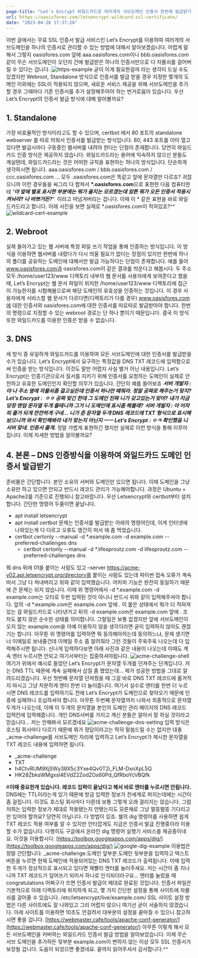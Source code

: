 ```yaml
---
page-title: "Let's Encrypt 와일드카드로 여러개의 서브도메인 인증서 한번에 발급받기"
url: https://oasisfores.com/letsencrypt-wildcard-ssl-certificate/
date: "2023-04-26 17:37:28"
---
```

이번 글에서는 무료 SSL 인증서 발급 서비스인 Let’s Encrypt를 이용하여 여러개의 서브도메인을 하나의 인증서로 관리할 수 있는 방법에 대해서 알아보겠습니다.
어렵게 말해서 그렇지 oasisfores.com 앞에 aaa.oasisfores.com이나 bbb.oasisfores.com같이 무슨 서브도메인이 오던지 간에 발급받은 하나의 인증서만으로 다 자물쇠를 걸어버릴 수 있다는 겁니다.
![https-example](https://oasisfores.com/wp-content/uploads/2020/06/123-280x300.png)
굳이 이게 필요한걸까 라는 생각이 드실 수도 있겠지만 Webroot, Standalone 방식으로 인증서를 발급 받을 경우 지정한 몇개의 도메인 이외에는 SSL이 적용되지 않으며, 새로운 서비스 제공을 위해 서브도메인을 추가할 경우 그때마다 기존 인증서를 추가 설정해주어야 하는 번거로움이 있습니다.
우선 Let’s Encrypt의 인증서 발급 방식에 대해 알아볼까요?
## 1\. Standalone
가장 비효율적인 방식이라고도 할 수 있으며, certbot 에서 80 포트의 standalone webserver 를 따로 띄워서 인증서를 발급받는 방식입니다.
80, 443 포트를 이미 열고 있다면 발급시마다 구동중인 웹서버를 내려야 한다는 단점이 존재합니다.
당연히 와일드카드 인증 방식은 제공하지 않습니다.
와일드카드라는 용어에 익숙하지 않으신 분들도 계실텐데, 와일드카드라는 것은 어떠한 규칙을 표현하는 하나의 방식입니다.
단순하게 생각하시면 됩니다. aaa.oasisfores.com / bbb.oasisfores.com / ccc.oasisfores.com … 모두 .oasisfores.com은 똑같고 앞에 문자열만 다르죠?
귀찮으니까 이런 경우들을 싸그리 다 합쳐서 **\*.oasisfores.com**으로 표현한 다음 컴퓨터한테 ***‘야 앞에 별표 표시한 부분에는 뭐가 올지는 모르겠는데 암튼 뭐가 오든 인증서 적용시켜놔라? 나 바쁘거든?’***  이라고 떠넘겨버리는 겁니다. 이때 이 \* 같은 표현을 바로 와일드카드라고 합니다.
아래 사진을 보면 실제로 \*.oasisfores.com이 적혀있죠?^^
![wildcard-cert-example](https://oasisfores.com/wp-content/uploads/2020/06/413-300x127.png)
## 2\. Webroot
실제 돌아가고 있는 웹 서버에 특정 파일 쓰기 작업을 통해 인증하는 방식입니다. 이 방식을 이용하면 웹서버를 내렸다가 다시 띄울 필요가 없다는 장점이 있지만 한번에 하나의 폴더를 공유하는 도메인에 대해서만 발급 가능하다는 단점이 존재합니다.
예를 들어 www.oasisfores.com과 oasisfores.com이 같은 결과를 띄운다고 해봅시다. 두 주소 모두 /home/user123/www 디렉토리 내부의 웹 문서를 사용자에게 보여준다고 했을 때, Let’s Encrypt는 웹 문서 파일이 위치한 /home/user123/www 디렉토리에 접근이 가능한지를 시험해봄으로써 해당 도메인의 유효성을 인증하는 것입니다.
이 경우 사용자에게 서비스할 웹 문서가 다르다면(디렉토리가 다를 경우) www.oasisfores.com에 대한 인증서와 oasisfores.com에 대한 인증서를 따로따로 발급받아야 합니다.
한번의 명령으로 지정할 수 있는 webroot 경로는 단 하나 뿐이기 때문입니다.
결국 이 방식또한 와일드카드를 이용한 인증은 받을 수 없습니다.
## 3\. DNS
세 방식 중 유일하게 와일드카드를 이용하여 모든 서브도메인에 대한 인증서를 발급받을 수가 있습니다.
Let’s Encrypt에서 요구하는 특정값을 DNS TXT 레코드에 입력함으로써 인증을 받는 방식입니다.
이것도 말만 어렵지 사실 별거 아닌 내용입니다.
Let’s Encrypt는 인증기관으로서 질서를 지키기 위해 인증서를 요청하는 도메인이 실제로 안전하고 유효한 도메인인지 확인할 의무가 있습니다.
간단히 예를 들어보죠
***서버 개발자 : 야 나 주소 옆에 자물쇠좀 걸고싶은데 인증서 하나만 떼줘라. 정말 공짜로 해주는거 맞지?***
***Let’s Encrypt :  ㅇㅇ 공짜 맞긴 한데 그 도메인 진짜 니가 갖고있는거 맞아? 내가 지금 당장 랜덤 문자열 두개 줄테니까 그거 니 도메인에 표시좀 해볼래?***
***서버 개발자 : 아 어차피 줄거 되게 깐깐하게 구네… 니가 준 문자열 두개 DNS 레코드에 TXT 형식으로 표시해놨으니까 와서 확인해봐라 내거 맞는지 아닌지 ㅡㅡ***
***Let’s Encrypt : ㅇㅋ 확인했음 니 서버 맞네. 인증서 줄게.***
정말 가볍게 표현하긴 했지만 실제로 이런 방식을 통해 이루어집니다.
이제 자세한 방법을 알아볼까요?
## 4. 본론 – DNS 인증방식을 이용하여 와일드카드 도메인 인증서 발급받기
준비물은 간단합니다. 본인 소유의 서버와 도메인만 있으면 됩니다.
이때 도메인을 그냥 소유만 하고 있으면 안되고 반드시 레코드 관리가 가능해야합니다.
과정은 Ubuntu + Apache2를 기준으로 진행되니 참고바랍니다.
우선 Letsencrypt와 certbot부터 설치합니다. 간단한 명령어 두줄이면 끝납니다.
- apt install letsencrypt
- apt install certbot
문제는 인증서를 발급받는 아래의 명령어인데, 이게 인터넷에 나와있는게 다 다르고 오류도 앵간히 떠서 애 좀 먹었습니다.
- certbot certonly \--manual \-d \*.example.com \-d example.com \--preferred\-challenges dns
	- certbot certonly \--manual \-d \*.lifesproutz.com \-d lifesproutz.com \--preferred\-challenges dns

뭐 dns 뒤에 01을 붙이는 사람도 있고 –server https://acme-v02.api.letsencrypt.org/directory를 붙이는 사람도 있는데 파이썬 접속 오류가 계속 떠서 그냥 다 쳐내버리고 위와 같이 입력했습니다.
어차피 기능은 완전히 동일하기 때문에 큰 문제는 되지 않습니다.
이때 위 명령어에서 -d \*.example.com -d example.com는 오타로 두번 입력된 것이 아니니 반드시 위와 같이 입력해주셔야 합니다.
앞의 -d \*.example.com은 example.com 앞에 . 이 붙은 상태에서 뭐가 더 적혀져있는 걸 와일드카드로 나타낸거고 뒤의 -d example.com은 example.com 앞에 . 조차도 붙지 않은 순수한 상태를 의미합니다.
그럴일은 보통 없겠지만 앞에 서브도메인이 오지 않는 example.com을 아예 이용하지 않을 생각이라면 굳이 입력하지 않아도 괜찮기는 합니다.
아무튼 위 명령어를 입력하면 뭐 동의해야하는데 동의하느냐, 문제 생기면 너 이메일로 보내줄건데 이메일 주소 좀 알려줘라 그런 것들이 주욱주욱 나오는데 다 입력해주시면 됩니다.
신나게 입력하다보면 아래 사진과 같은 내용이 나오는데 이때도 계속 엔터 누르시면 안되고 여기서부터는 집중하셔야됩니다.
![acme-challenge-shell](https://oasisfores.com/wp-content/uploads/2020/06/41-e1593224411824-300x189.png)
여기가 위에서 예시로 들었던 Let’s Encrypt가 문자열 두개를 던져주는 단계입니다.
저는 DNS TTL 때문에 계속 실패해서 삽질 좀 했었는데… 제가 성공한 방법을 그대로 알려드리겠습니다.
우선 첫번째 문자열 던져줬을 때 그걸 바로 DNS TXT 레코드에 옮겨적지 마시고 그냥 차분하게 엔터 한번 더 눌러줍니다.
여기서 실수로 엔터를 한번 더 누르시면 DNS 레코드를 입력하기도 전에 Let’s Encrypt가 도메인으로 찾아오기 때문에 인증에 실패하니 조심하셔야 합니다.
아무튼 두번째 문자열까지 나와서 최종적으로 문자열 두개가 나오는데, 이때 이 두개의 문자열을 본인의 도메인 관리 페이지의 DNS 레코드 입력칸에 입력해줍니다.
개인 DNS서버를 가지고 계신 분들은 알아서 잘 하실 것이라고 믿습니다… 저는 안해봐서 모르겠네요
![acme-challenge-dns-setting](https://oasisfores.com/wp-content/uploads/2020/06/516513-300x72.png)
입력 방식은 호스팅 회사마다 다르기 때문에 뭐가 정답이라고는 딱히 말씀드릴 수는 없지만 대충 \_acme-challenge를 서브도메인 자리에 입력하고 Let’s Encrypt가 제시한 문자열을 TXT 레코드 내용에 입력하면 됩니다.
- _acme-challenge
- TXT
- h4CtvRUM9XjSWy38X5c3Yxe4Qv0T2i_FLM-DxnXpL5Q
- HK28ZbksWMgxsl4EVdZ2ZodZOs60Pd_QfRboYcVBQfk

#**이때 중요한게 있습니다. 레코드 입력이 끝났다고 해서 바로 엔터를 누르시면 안됩니다.**
DNS에는 TTL이라는게 있기 때문에 방금 입력한 정보가 전세계로 퍼지는데에는 시간이 좀 걸립니다.
이것도 호스팅 회사마다 다른데 보통 그렇게 오래 걸리지는 않습니다.
그럼 저희는 입력한 정보가 제대로 적용됐는지 안됐는지도 모른채로 그냥 멀뚱멀뚱 기다리고만 있어야 할까요?
당연히 아닙니다. 다 방법이 있죠.
쉘의 dig 명령어를 사용하면 쉽게 TXT 레코드 적용 여부를 알 수 있지만 안타깝게도 지금은 인증서 발급 진행중이라 이용할 수가 없습니다.
다행히도 구글에서 온라인 dig 명령어 실행기 서비스를 제공중이네요. 이것을 이용합시다.
[https://toolbox.googleapps.com/apps/dig/](https://toolbox.googleapps.com/apps/dig/)
![google-dig-example](https://oasisfores.com/wp-content/uploads/2020/06/ewag-300x152.png)
이용법은 정말 간단합니다. \_acme-challenge.도메인 앞부분.도메인 뒷부분을 입력하고 텍스트 버튼을 누르면 현재 도메인에 적용되어있는 DNS TXT 레코드가 출력됩니다.
이때 입력한 두개가 정상적으로 표시되고 있다면 재빨리 엔터를 눌러주세요. 저는 시간이 좀 지나니까 TXT 레코드가 덮어쓰기 되어서 하나로 인식되더라구요…
엔터를 눌렀을 때 congratulations 어쩌구가 뜨면 인증서 발급이 제대로 완료된 것입니다.
인증서 파일은 기본적으로 아래 디렉토리에 위치하게 되고, 몇 가지 간단한 설정을 통해 사이트에 자물쇠를 걸어줄 수 있습니다.
/etc/letsencrypt/live/example.com/
SSL 사이트 설정 방법은 다른 사이트에도 잘 나와있고 그리 어렵지 않으니 여기선 굳이 서술하지 않겠습니다.
아래 사이트를 이용하면 10초도 안걸려서 대부분의 설정을 끝마칠 수 있으니 참고하시면 좋을 겁니다.
[https://webmaster.cafe/tools/apache-conf-generator/](https://webmaster.cafe/tools/apache-conf-generator/)
아무튼 이렇게 해서 모든 서브도메인을 커버하는 와일드카드 인증서 발급 방법을 알아보았습니다.
이제 무슨 서브 도메인을 추가하든 뒷부분 example.com이 변하지 않는 이상 모두 SSL 인증서가 보장될 겁니다.
도움이 되었으면 좋겠네요. 끝까지 읽어주셔서 감사합니다.^^

